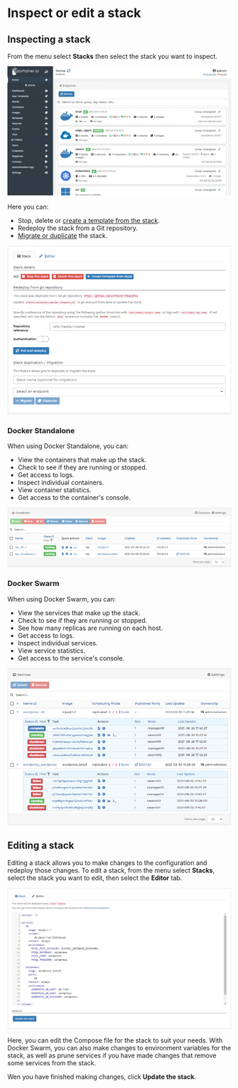 # Inspect or edit a stack

## Inspecting a stack

From the menu select **Stacks** then select the stack you want to inspect.

![](../../../.gitbook/assets/be-stacks-edit-1.gif)

Here you can:

* Stop, delete or [create a template from the stack](template.md).
* Redeploy the stack from a Git repository.
* [Migrate or duplicate](migrate.md) the stack.

![](../../../.gitbook/assets/stacks-edit-2.png)

### Docker Standalone

When using Docker Standalone, you can:

* View the containers that make up the stack.
* Check to see if they are running or stopped.
* Get access to logs.
* Inspect individual containers.
* View container statistics.
* Get access to the container's console.

![](../../../.gitbook/assets/stacks-edit-3.png)

### Docker Swarm

When using Docker Swarm, you can:

* View the services that make up the stack.
* Check to see if they are running or stopped.
* See how many replicas are running on each host.
* Get access to logs.
* Inspect individual services.
* View service statistics.
* Get access to the service's console.

![](../../../.gitbook/assets/stacks-edit-4.png)

## Editing a stack

Editing a stack allows you to make changes to the configuration and redeploy those changes. To edit a stack, from the menu select **Stacks**, select the stack you want to edit, then select the **Editor** tab.

![](../../../.gitbook/assets/stacks-edit-5.png)

Here, you can edit the Compose file for the stack to suit your needs. With Docker Swarm, you can also make changes to environment variables for the stack, as well as prune services if you have made changes that remove some services from the stack.

Wen you have finished making changes, click **Update the stack**.



